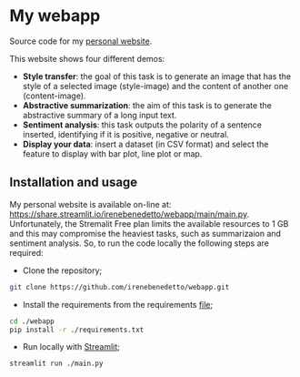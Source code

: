 # My webapp

Source code for my [personal website](https://share.streamlit.io/irenebenedetto/webapp/main/main.py). 

This website shows four different demos:
- **Style transfer**: the goal of this task is to generate an image that has the style of a selected image (style-image) and the content of another one (content-image).
- **Abstractive summarization**: the aim of this task is to generate the abstractive summary of a long input text.
- **Sentiment analysis**: this task outputs the polarity of a sentence inserted, identifying if it is positive, negative or neutral.
- **Display your data**: insert a dataset (in CSV format) and select the feature to display with bar plot, line plot or map.


## Installation and usage

My personal website is available on-line at: https://share.streamlit.io/irenebenedetto/webapp/main/main.py. Unfortunately, the Stremalit Free plan limits the available resources to 1 GB and this may compromise the heaviest tasks, such as summarizaion and sentiment analysis. So, to run the code locally the following steps are required:
- Clone the repository;
```bash
git clone https://github.com/irenebenedetto/webapp.git
```
- Install the requirements from the requirements [file](https://github.com/irenebenedetto/webapp/blob/main/requirements.txt);
```bash
cd ./webapp
pip install -r ./requirements.txt
```
- Run locally with [Streamlit](https://streamlit.io);
```bash
streamlit run ./main.py
```

